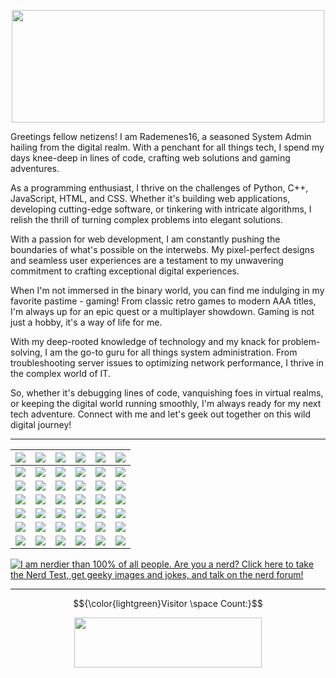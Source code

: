 <p align="center">

<img width="500" height="180" src="https://2.bp.blogspot.com/-CmCVy5BF1Hg/T5w5DO0x5VI/AAAAAAAAAbs/QIBnYJ-X-bU/s320/WELCOME+FIRE+GIF.png">

</p>

<p>
Greetings fellow netizens! I am Rademenes16, a seasoned System Admin hailing from the digital realm. With a penchant for all things tech, I spend my days knee-deep in lines of code, crafting web solutions and gaming adventures.

As a programming enthusiast, I thrive on the challenges of Python, C++, JavaScript, HTML, and CSS. Whether it's building web applications, developing cutting-edge software, or tinkering with intricate algorithms, I relish the thrill of turning complex problems into elegant solutions.

With a passion for web development, I am constantly pushing the boundaries of what's possible on the interwebs. My pixel-perfect designs and seamless user experiences are a testament to my unwavering commitment to crafting exceptional digital experiences.

When I'm not immersed in the binary world, you can find me indulging in my favorite pastime - gaming! From classic retro games to modern AAA titles, I'm always up for an epic quest or a multiplayer showdown. Gaming is not just a hobby, it's a way of life for me.

With my deep-rooted knowledge of technology and my knack for problem-solving, I am the go-to guru for all things system administration. From troubleshooting server issues to optimizing network performance, I thrive in the complex world of IT.

So, whether it's debugging lines of code, vanquishing foes in virtual realms, or keeping the digital world running smoothly, I'm always ready for my next tech adventure. Connect with me and let's geek out together on this wild digital journey!
</p>

---

| ![](https://web.badges.world/badges/humor/admin100.gif)      | ![](https://web.badges.world/badges/hosts/you.png) | ![](https://web.badges.world/badges/memes/keepout.png)     |  ![](https://web.badges.world/badges/websites/metafilter.gif)   | ![](https://web.badges.world/badges/other/natlgeo.gif)        | ![](https://web.badges.world/badges/other/give_blood.gif)      |
| :---        |    :----:   |    :----:     | :----:        |    :----:   |          ---: |
| ![](https://web.badges.world/badges/websites/meetup_entrepreneur.gif)      | ![](https://web.badges.world/badges/other/ikeajunkie3.gif)       | ![](https://web.badges.world/badges/operated/xp(3).gif)   | ![](https://web.badges.world/badges/other/luvsoaps.gif)   | ![](https://web.badges.world/badges/other/netflix.gif)        | ![](https://web.badges.world/badges/other/nospam.gif)      |
| ![](https://web.badges.world/badges/websites/meetup_gamedev.gif)      | ![](https://web.badges.world/badges/other/badinlatin.png)       | ![](https://web.badges.world/badges/politics/freespeech.gif)   | ![](https://web.badges.world/badges/other/Od_80x15_red_green.png)   | ![](https://web.badges.world/badges/geography/pl.gif)        | ![](https://web.badges.world/badges/websites/space.gif)      |
| ![](https://web.badges.world/badges/websites/meetup_linux.gif)      | ![](https://web.badges.world/badges/other/mars.gif)       | ![](https://web.badges.world/badges/politics/pisihate.png)   | ![](https://web.badges.world/badges/programs/blender_bouton.png)   | ![](https://web.badges.world/badges/programs/buttonflash.gif)        | ![](https://web.badges.world/badges/humor/meh100.png)      |
| ![](https://web.badges.world/badges/websites/meetup_webdesign.gif)      | ![](https://web.badges.world/badges/feeds/vmware.png)       | ![](https://web.badges.world/badges/food/coke.png)   | ![](https://web.badges.world/badges/birthmonth/libra2.gif)   | ![](https://web.badges.world/badges/other/nosmoking_copy1.png)        | ![](https://web.badges.world/badges/websites/stopie.png)      |
| ![](https://web.badges.world/badges/websites/meetup_ai.gif)      | ![](https://web.badges.world/badges/websites/reportufo.gif)       | ![](https://web.badges.world/badges/websites/logitech.gif)   | ![](https://web.badges.world/badges/programs/7z_jt2.gif)   | ![](https://web.badges.world/badges/memes/escape.gif)        | ![](https://web.badges.world/badges/memes/rs.geekcode.png)      |
| ![](https://web.badges.world/badges/operated/php_powered.png)      | ![](https://web.badges.world/badges/geography/europe_copy1.png)       | ![](https://web.badges.world/badges/games/ban.ea.png)   | ![](https://web.badges.world/badges/feeds/feedicons.png)   | ![](https://web.badges.world/badges/contact/Gmail-80x15.gif)        | ![](https://web.badges.world/badges/blogs/rubored006600009900green.png)      |

<a href="http://www.nerdtests.com/ft_nq.php">
<img src="https://i.imgur.com/bFaN76C.png" alt="I am nerdier than 100% of all people. Are you a nerd? Click here to take the Nerd Test, get geeky images and jokes, and talk on the nerd forum!"></a>

---


$${\color{lightgreen}Visitor \space Count:}$$

<p align="center">

<img width="300" height="80" src="https://profile-counter.glitch.me/Rademenes16/count.svg">

</p>

